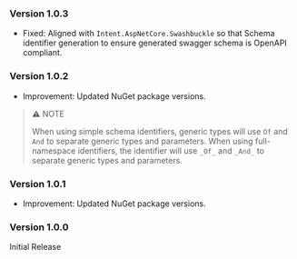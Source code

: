 ### Version 1.0.3

- Fixed: Aligned with `Intent.AspNetCore.Swashbuckle` so that Schema identifier generation to ensure generated swagger schema is OpenAPI compliant.

### Version 1.0.2

- Improvement: Updated NuGet package versions.

> ⚠️ NOTE
>
> When using simple schema identifiers, generic types will use `Of` and `And` to separate generic types and parameters.
> When using full-namespace identifiers, the identifier will use `_Of_` and `_And_` to separate generic types and parameters.

### Version 1.0.1

- Improvement: Updated NuGet package versions.

### Version 1.0.0

Initial Release
